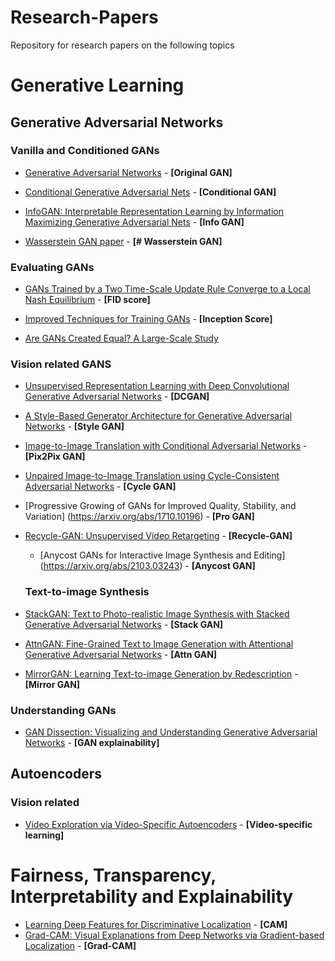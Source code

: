 
# Research-Papers

Repository for research papers on the following topics

# Generative Learning

## Generative Adversarial Networks

### Vanilla and Conditioned GANs

- [Generative Adversarial Networks](https://arxiv.org/abs/1406.2661) - **[Original GAN]**

- [Conditional Generative Adversarial Nets](https://arxiv.org/abs/1411.1784) - **[Conditional GAN]**

- [InfoGAN: Interpretable Representation Learning by Information Maximizing Generative Adversarial Nets](https://arxiv.org/abs/1606.03657) - **[Info GAN]**

- [Wasserstein GAN paper](https://arxiv.org/abs/1701.07875) - **[# Wasserstein GAN]**

### Evaluating GANs

- [GANs Trained by a Two Time-Scale Update Rule Converge to a Local Nash Equilibrium](https://arxiv.org/abs/1706.08500) - **[FID score]**

- [Improved Techniques for Training GANs](https://arxiv.org/abs/1606.03498) - **[Inception Score]**

- [Are GANs Created Equal? A Large-Scale Study](https://arxiv.org/abs/1711.10337)
  
### Vision related GANS

- [Unsupervised Representation Learning with Deep Convolutional Generative Adversarial Networks](https://arxiv.org/abs/1511.06434) - **[DCGAN]**

- [A Style-Based Generator Architecture for Generative Adversarial Networks](https://arxiv.org/abs/1812.04948) - **[Style GAN]**

- [Image-to-Image Translation with Conditional Adversarial Networks](https://arxiv.org/abs/1611.07004) - **[Pix2Pix GAN]**

- [Unpaired Image-to-Image Translation using Cycle-Consistent Adversarial Networks](https://arxiv.org/abs/1703.10593) - **[Cycle GAN]**

- [Progressive Growing of GANs for Improved Quality, Stability, and Variation] (https://arxiv.org/abs/1710.10196) - **[Pro GAN]**

- [Recycle-GAN: Unsupervised Video Retargeting](https://arxiv.org/abs/1808.05174) - **[Recycle-GAN]**
  
  - [Anycost GANs for Interactive Image Synthesis and Editing]
  (https://arxiv.org/abs/2103.03243) - **[Anycost GAN]**
  
  ### Text-to-image Synthesis

- [StackGAN: Text to Photo-realistic Image Synthesis with Stacked Generative Adversarial Networks](https://arxiv.org/abs/1612.03242) - **[Stack GAN]**

- [AttnGAN: Fine-Grained Text to Image Generation with Attentional Generative Adversarial Networks](https://arxiv.org/abs/1711.10485) - **[Attn GAN]**

- [MirrorGAN: Learning Text-to-image Generation by Redescription](https://arxiv.org/abs/1903.05854) - **[Mirror GAN]**

### Understanding GANs
- [GAN Dissection: Visualizing and Understanding Generative Adversarial Networks](https://arxiv.org/abs/1811.10597) - **[GAN explainability]**

  
## Autoencoders

### Vision related

- [Video Exploration via Video-Specific Autoencoders](https://arxiv.org/abs/2103.17261) - **[Video-specific learning]**
  

# Fairness, Transparency, Interpretability and Explainability
- [Learning Deep Features for Discriminative Localization](https://arxiv.org/abs/1610.02391) - **[CAM]**
- [Grad-CAM: Visual Explanations from Deep Networks via Gradient-based Localization](https://arxiv.org/abs/1610.02391) - **[Grad-CAM]**
